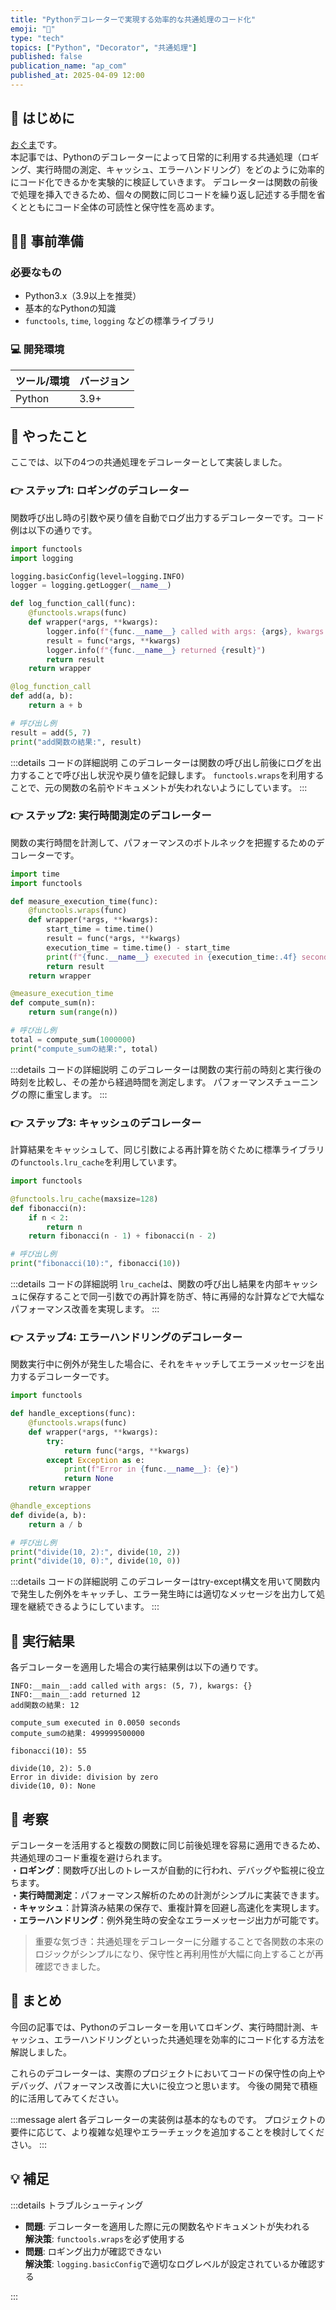 ```yaml
---
title: "Pythonデコレーターで実現する効率的な共通処理のコード化"
emoji: "🚀"
type: "tech"
topics: ["Python", "Decorator", "共通処理"]
published: false
publication_name: "ap_com"
published_at: 2025-04-09 12:00
---
```


## 🌟 はじめに

[おぐま](https://github.com/9mak)です。  
本記事では、Pythonのデコレーターによって日常的に利用する共通処理（ロギング、実行時間の測定、キャッシュ、エラーハンドリング）をどのように効率的にコード化できるかを実験的に検証していきます。
デコレーターは関数の前後で処理を挿入できるため、個々の関数に同じコードを繰り返し記述する手間を省くとともにコード全体の可読性と保守性を高めます。

## 👷‍♂️ 事前準備

### 必要なもの

- Python3.x（3.9以上を推奨）
- 基本的なPythonの知識
- `functools`, `time`, `logging` などの標準ライブラリ

### 💻 開発環境

| ツール/環境 | バージョン |
| --- | --- |
| Python | 3.9+ |

## 📝 やったこと

ここでは、以下の4つの共通処理をデコレーターとして実装しました。

### 👉 ステップ1: ロギングのデコレーター

関数呼び出し時の引数や戻り値を自動でログ出力するデコレーターです。コード例は以下の通りです。

```python
import functools
import logging

logging.basicConfig(level=logging.INFO)
logger = logging.getLogger(__name__)

def log_function_call(func):
    @functools.wraps(func)
    def wrapper(*args, **kwargs):
        logger.info(f"{func.__name__} called with args: {args}, kwargs: {kwargs}")
        result = func(*args, **kwargs)
        logger.info(f"{func.__name__} returned {result}")
        return result
    return wrapper

@log_function_call
def add(a, b):
    return a + b

# 呼び出し例
result = add(5, 7)
print("add関数の結果:", result)
```

:::details コードの詳細説明
このデコレーターは関数の呼び出し前後にログを出力することで呼び出し状況や戻り値を記録します。
`functools.wraps`を利用することで、元の関数の名前やドキュメントが失われないようにしています。
:::

### 👉 ステップ2: 実行時間測定のデコレーター

関数の実行時間を計測して、パフォーマンスのボトルネックを把握するためのデコレーターです。

```python
import time
import functools

def measure_execution_time(func):
    @functools.wraps(func)
    def wrapper(*args, **kwargs):
        start_time = time.time()
        result = func(*args, **kwargs)
        execution_time = time.time() - start_time
        print(f"{func.__name__} executed in {execution_time:.4f} seconds")
        return result
    return wrapper

@measure_execution_time
def compute_sum(n):
    return sum(range(n))

# 呼び出し例
total = compute_sum(1000000)
print("compute_sumの結果:", total)
```

:::details コードの詳細説明
このデコレーターは関数の実行前の時刻と実行後の時刻を比較し、その差から経過時間を測定します。
パフォーマンスチューニングの際に重宝します。
:::

### 👉 ステップ3: キャッシュのデコレーター

計算結果をキャッシュして、同じ引数による再計算を防ぐために標準ライブラリの`functools.lru_cache`を利用しています。

```python
import functools

@functools.lru_cache(maxsize=128)
def fibonacci(n):
    if n < 2:
        return n
    return fibonacci(n - 1) + fibonacci(n - 2)

# 呼び出し例
print("fibonacci(10):", fibonacci(10))
```

:::details コードの詳細説明
`lru_cache`は、関数の呼び出し結果を内部キャッシュに保存することで同一引数での再計算を防ぎ、特に再帰的な計算などで大幅なパフォーマンス改善を実現します。
:::

### 👉 ステップ4: エラーハンドリングのデコレーター

関数実行中に例外が発生した場合に、それをキャッチしてエラーメッセージを出力するデコレーターです。

```python
import functools

def handle_exceptions(func):
    @functools.wraps(func)
    def wrapper(*args, **kwargs):
        try:
            return func(*args, **kwargs)
        except Exception as e:
            print(f"Error in {func.__name__}: {e}")
            return None
    return wrapper

@handle_exceptions
def divide(a, b):
    return a / b

# 呼び出し例
print("divide(10, 2):", divide(10, 2))
print("divide(10, 0):", divide(10, 0))
```

:::details コードの詳細説明
このデコレーターはtry-except構文を用いて関数内で発生した例外をキャッチし、エラー発生時には適切なメッセージを出力して処理を継続できるようにしています。
:::

## 🎨 実行結果

各デコレーターを適用した場合の実行結果例は以下の通りです。

```plaintext
INFO:__main__:add called with args: (5, 7), kwargs: {}
INFO:__main__:add returned 12
add関数の結果: 12

compute_sum executed in 0.0050 seconds
compute_sumの結果: 499999500000

fibonacci(10): 55

divide(10, 2): 5.0
Error in divide: division by zero
divide(10, 0): None
```

## 🤔 考察

デコレーターを活用すると複数の関数に同じ前後処理を容易に適用できるため、共通処理のコード重複を避けられます。  
・**ロギング**：関数呼び出しのトレースが自動的に行われ、デバッグや監視に役立ちます。  
・**実行時間測定**：パフォーマンス解析のための計測がシンプルに実装できます。  
・**キャッシュ**：計算済み結果の保存で、重複計算を回避し高速化を実現します。  
・**エラーハンドリング**：例外発生時の安全なエラーメッセージ出力が可能です。

> 重要な気づき：共通処理をデコレーターに分離することで各関数の本来のロジックがシンプルになり、保守性と再利用性が大幅に向上することが再確認できました。

## 🎉 まとめ

今回の記事では、Pythonのデコレーターを用いてロギング、実行時間計測、キャッシュ、エラーハンドリングといった共通処理を効率的にコード化する方法を解説しました。  

これらのデコレーターは、実際のプロジェクトにおいてコードの保守性の向上やデバッグ、パフォーマンス改善に大いに役立つと思います。
今後の開発で積極的に活用してみてください。

:::message alert
各デコレーターの実装例は基本的なものです。
プロジェクトの要件に応じて、より複雑な処理やエラーチェックを追加することを検討してください。
:::

## 💡 補足

:::details トラブルシューティング

- **問題**: デコレーターを適用した際に元の関数名やドキュメントが失われる  
  **解決策**: `functools.wraps`を必ず使用する
- **問題**: ロギング出力が確認できない  
  **解決策**: `logging.basicConfig`で適切なログレベルが設定されているか確認する

:::
